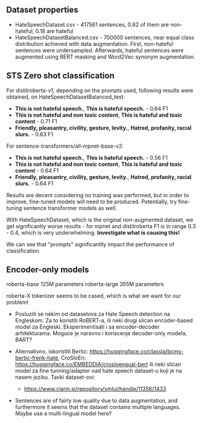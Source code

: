 ## Dataset properties
* HateSpeechDataset.csv - 417561 sentences, 0.82 of them are non-hateful, 0.18 are hateful
* HateSpeechDatasetBalanced.csv - 700000 sentences, near equal class distribution achieved with data augmentation. First, non-hateful sentences were undersampled. Afterwards, hateful sentences were augmented using BERT masking and Word2Vec synonym augmentation.

## STS Zero shot classification
For distilroberta-v1, depending on the prompts used, following results were obtained, on HateSpeechDatasetBalanced_test:
* **This is not hateful speech.**, **This is hateful speech.** - 0.64 F1
* **This is not hateful and non toxic content**, **This is hateful and toxic content** - 0.71 F1
* **Friendly, pleasantry, civility, gesture, levity.**, **Hatred, profanity, racial slurs.** - 0.63 F1

For sentence-transformers/all-mpnet-base-v2:
* **This is not hateful speech.**, **This is hateful speech.** - 0.56 F1
* **This is not hateful and non toxic content**, **This is hateful and toxic content** - 0.64 F1
* **Friendly, pleasantry, civility, gesture, levity.**, **Hatred, profanity, racial slurs.** - 0.64 F1

Results are decent considering no training was performed, but in order to improve, fine-tuned models will need to be produced. Potentially, try fine-tuning sentence transformer models as well.

With HateSpeechDataset, which is the original non-augmented dataset, we get significantly worse results - for mpnet and distilroberta F1 is in range 0.3 - 0.4, which is very underwhelming. **Investigate what is causing this!**

We can see that "prompts" significantlly impact the performance of classification.

## Encoder-only models
roberta-base 125M parameters
roberta-large 355M parameters

roberta-X tokenizer seems to be cased, which is what we want for our problem!

- Posluziti se nekim od datasetova za Hate Speech detection na Engleskom. Za to koristiti RoBERT-a, ili neki drugi slican encoder-based model za Engleski.
  Eksperimentisati i sa encoder-decoder arhitekturama. Moguce je naravno i koriscenje decoder-only modela, BART?
  
- Alternativno, iskoristiti Bertic: https://huggingface.co/classla/bcms-bertic-frenk-hate, CroSloEn: https://huggingface.co/EMBEDDIA/crosloengual-bert ili neki 
  slican model za fine tunning/adapter nad hate speech dataset-u koji je na nasem jeziku. Tavki dataset-ovi:
    - https://www.clarin.si/repository/xmlui/handle/11356/1433

- Sentences are of fairly low quality due to data augmentation, and furthermore it seems that the dataset contains multiple languages. Maybe use a multi-lingual model here?